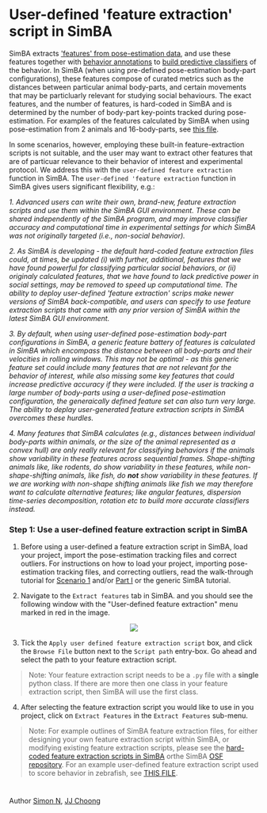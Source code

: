 # User-defined 'feature extraction' script in SimBA

SimBA extracts ['features' from pose-estimation data](https://github.com/sgoldenlab/simba/blob/master/docs/tutorial.md#step-5-extract-features), and use these features together with [behavior annotations](https://github.com/sgoldenlab/simba/blob/master/docs/tutorial.md#step-6-label-behavior) to [build predictive classifiers](https://github.com/sgoldenlab/simba/blob/master/docs/tutorial.md#step-7-train-machine-model) of the behavior. In SimBA (when using pre-defined pose-estimation body-part configurations), these features compose of curated metrics such as the distances between particular animal body-parts, and certain movements that may be particluarly relevant for studying social behaviours. The exact features, and the number of features, is hard-coded in SimBA and is determined by the number of body-part key-points tracked during pose-estimation. For examples of the features calculated by SimBA when using pose-estimation from 2 animals and 16-body-parts, see [this file](https://github.com/sgoldenlab/simba/blob/master/misc/Feature_description.csv).

In some scenarios, however, employing these built-in feature-extraction scripts is not suitable, and the user may want to extract other features that are of particuar relevance to their behavior of interest and experimental protocol. We address this with the `user-defined feature extraction` function in SimBA.  The `user-defined 'feature extraction` function in SimBA gives users significant flexibility, e.g.:

*1. Advanced users can write their own, brand-new, feature extraction scripts and use them within the SimBA GUI environment. These can be shared independently of the SimBA program, and may improve classifier accuracy and computational time in experimental settings for which SimBA was not originally targeted (i.e., non-social behavior).* 

*2. As SimBA is developing - the default hard-coded feature extraction files could, at times, be updated (i) with further, additional, features that we have found powerful for classifying particular social behaviors, or (ii) originaly calculated features, that we have found to lack predictive power in social settings, may be removed to speed up computational time. The ability to deploy user-defined 'feature extraction' scrips make newer versions of SimBA back-compatible, and users can specify to use feature extraction scripts that came with any prior version of SimBA within the latest SimBA GUI environment.*

*3. By default, when using user-defined pose-estimation body-part configurations in SimBA, a generic feature battery of features is calculated in SimBA which encompass the distance between all body-parts and their velocities in rolling windows.  This may  not be optimal - as this generic feature set could include many features that are not relevant for the behavior of interest, while also missing some key features that could increase predictive accuracy if they were included. If the user is tracking a large number of body-parts using a user-defined pose-estimation configuration, the generaically defined feature set can also turn very large. The ability to deplay user-generated feature extraction scripts in SimBA overcomes these hurdles.*

*4. Many features that SimBA calculates (e.g., distances between individual body-parts within animals, or the size of the animal represented as a convex hull) are only really relevant for classifying behaviors if the animals show variability in these features across sequential frames. Shape-shifting animals like, like rodents, do show variability in these features, while non-shape-shifting animals, like fish, do **not** show variability in these features. If we are working with non-shape shifting animals like fish we may therefore want to calculate alternative features; like angular features, dispersion time-series decomposition, rotation etc to build more accurate classifiers instead.* 

### Step 1: Use a user-defined feature extraction script in SimBA

1. Before using a user-defined a feature extraction script in SimBA, load your project, import the pose-estimation tracking files and correct outliers. For instructions on how to load your project, importing pose-estimation tracking files, and correcting outliers, read the walk-through tutorial for [Scenario 1](https://github.com/sgoldenlab/simba/blob/master/docs/Scenario1.md) and/or [Part I](https://github.com/sgoldenlab/simba/blob/master/docs/tutorial.md#step-1-generate-project-config%5D) or the generic SimBA tutorial.  

2. Navigate to the `Extract features` tab in SimBA. and you should see the following window with the "User-defined feature extraction" menu marked in red in the image. 

<p align="center">
<img src="https://github.com/sgoldenlab/simba/blob/master/images/feature_extraction_user_defined_2023.png" />
</p>

3. Tick the `Apply user defined feature extraction script` box, and click the `Browse File` button next to the `Script path` entry-box. Go ahead and select the path to your feature extraction script.

> Note: Your feature extraction script needs to be a `.py` file with a **single** python class. If there are more then one class in your feature extraction script, then SimBA will use the first class. 

4. After selecting the feature extraction script you would like to use in you project, click on `Extract Features` in the `Extract Features` sub-menu. 

>Note: For example outlines of SimBA feature extraction files, for either designing your own feature extraction script within SimBA, or modifying existing feature extraction scripts, please see the [hard-coded feature extraction scripts in SimBA](https://github.com/sgoldenlab/simba/tree/master/simba/features_scripts) orthe SimBA [OSF repository](https://osf.io/emxyw/). For an example user-defined feature extraction script used to score behavior in zebrafish, see [THIS FILE](https://github.com/sgoldenlab/simba/blob/master/simba/features_scripts/misc/fish_feature_extractor.py).


#
Author [Simon N](https://github.com/sronilsson), [JJ Choong](https://github.com/inoejj)
